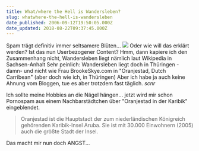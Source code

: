 ```yaml
---
title: What/where the Hell is Wandersleben?
slug: whatwhere-the-hell-is-wandersleben
date_published: 2006-09-12T19:50:05.000Z
date_updated: 2018-08-22T09:37:45.000Z
---
```


Spam trägt definitiv immer seltsamere Blüten...
[![](//picdump.thafaker.de/performancing/porn.thumb.jpg)](http://picdump.thafaker.de/performancing/porn.jpg)
Oder wie will das erklärt werden? Ist das nun Userbezogener Content? Hmm, dann kapiere ich den Zusammenhang nicht, Wandersleben liegt nämlich laut Wikipedia in Sachsen-Anhalt Sehr peinlich: Wandersleben liegt doch in Thüringen -damn- und nicht wie Frau BrookeSkye.com in "Oranjestad, Dutch Carribean" (aber doch wie ich, in Thüringen) Aber ich habe ja auch keine Ahnung vom Bloggen, tue es aber trotzdem fast täglich. *scnr*

Ich sollte meine Hobbies an die Nägel hängen... jetzt wird mir schon Pornospam aus einem Nachbarstädtchen über "Oranjestad in der Karibik" eingeblendet.

> Oranjestad ist die Hauptstadt der zum niederländischen Königreich gehörenden Karibik-Insel Aruba. Sie ist mit 30.000 Einwohnern (2005) auch die größte Stadt der Insel.

Das macht mir nun doch ANGST...
